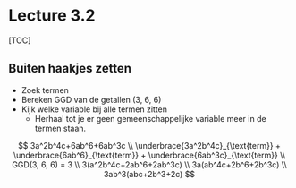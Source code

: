 # Lecture 3.2

[TOC]

## Buiten haakjes zetten

* Zoek termen
* Bereken GGD van de getallen (3, 6, 6)
* Kijk welke variable bij alle termen zitten
  * Herhaal tot je er geen gemeenschappelijke variable meer in de termen staan. 

$$
3a^2b^4c+6ab^6+6ab^3c \\
\underbrace{3a^2b^4c}_{\text{term}} + 
\underbrace{6ab^6}_{\text{term}} +
\underbrace{6ab^3c}_{\text{term}} \\
GGD(3, 6, 6) = 3 \\
3(a^2b^4c+2ab^6+2ab^3c) \\
3a(ab^4c+2b^6+2b^3c) \\
3ab^3(abc+2b^3+2c)
$$

